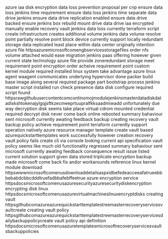 azure iaa disk encryption data loss prevention proposal per cnp ensure data loss jenkins time requirement ensure data loss jenkins time separate data drive jenkins ensure data drive replication enabled ensure data drive backed ensure jenkins box rebuild mount drive data drive iaa encrypted manually enable recovery vault jenkins data loss currently terraform script create infrastructure creates additional volume jenkins data volume resolve point partially resolve point block device currently support locally redundant storage data replicated least place within data center originally intention azure file httpsazuremicrosoftcomengbservicesstoragefiles order nfs volume attached would ease migration jenkins paas offering however given current state technology azure file provide zoneredundant storage meet requirement point encryption order acheive requirement point custom kernel module required installed linux system take advantage azure linux agent waagent communicates underlying hypervisor done packer build base image along several required package part bootstrap process jenkins master script installed run check presence data disk configure required script found httpsrawgithubusercontentcomcontinomojmodulejenkinsmasterdatadiskdatadiskshtokenajylgqjsftkzecmeeprtuupralfkksaadmiwadd unfortunately due way decryption disk seems take place virtual cdrom mounted credential required decrypt disk never come back online rebooted summary bahaviour sent microsoft currently awating feedback backup creating recovery vault backup policy achieve requirement point terraform currently support operation natively azure resource manager template create vault based azurequickstarttemplates work successfully however creation recovery vault policy fails create cli via console looking current api specification vault policy seems like much old functionality regressed summary bahaviour sent microsoft currently awating feedback consequence result issue listed current solution support given data stored triplicate encryption backup made microsoft come back fix andor workarounds reference linux kernel module download httpswwwmicrosoftcomenusdownloaddetailsaspxidbefedeacceeafatrueebbbebabdcbbcdddtruefadbbafebffeetrue azure encryption service httpsdocsmicrosoftcomenusazuresecurityazuresecuritydiskencryption encrypting disk linux httpsdocsmicrosoftcomenusazurevirtualmachineslinuxencryptdisks creating vault httpsgithubcomazureazurequickstarttemplatestreemasterrecoveryservicesvaultcreate creating vault policy httpsgithubcomazureazurequickstarttemplatestreemasterrecoveryservicesdailybackuppolicycreate vault policy api definition httpsdocsmicrosoftcomenusazuretemplatesmicrosoftrecoveryservicesvaultsbackuppolicies
